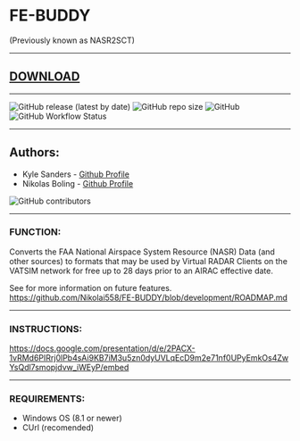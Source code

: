 # FE-BUDDY
(Previously known as NASR2SCT)

---

## [DOWNLOAD](https://github.com/Nikolai558/FE-BUDDY/releases/latest/download/FE-BUDDYSetup.exe)

---

![GitHub release (latest by date)](https://img.shields.io/github/v/release/Nikolai558/FE-BUDDY?style=for-the-badge)
![GitHub repo size](https://img.shields.io/github/repo-size/Nikolai558/FE-BUDDY?style=for-the-badge)
![GitHub](https://img.shields.io/github/license/Nikolai558/FE-BUDDY?style=for-the-badge)
![GitHub Workflow Status](https://img.shields.io/github/workflow/status/Nikolai558/FE-BUDDY/CodeQL?style=for-the-badge)

---

## Authors: 
- Kyle Sanders - [Github Profile](https://github.com/KSanders7070)
- Nikolas Boling - [Github Profile](https://github.com/Nikolai558)

![GitHub contributors](https://img.shields.io/github/contributors/Nikolai558/FE-BUDDY?style=for-the-badge)

---

### FUNCTION:
Converts the FAA National Airspace System Resource (NASR) Data (and other sources) to formats that may be used by Virtual RADAR Clients on the VATSIM network for free up to 28 days prior to an AIRAC effective date.

See for more information on future features.
https://github.com/Nikolai558/FE-BUDDY/blob/development/ROADMAP.md 

---

### INSTRUCTIONS:
https://docs.google.com/presentation/d/e/2PACX-1vRMd6PIRrj0lPb4sAi9KB7iM3u5zn0dyUVLqEcD9m2e71nf0UPyEmkOs4ZwYsQdl7smopjdvw_iWEyP/embed

---

### REQUIREMENTS:
- Windows OS (8.1 or newer)
- CUrl (recomended)

